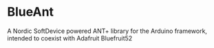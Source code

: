 # BlueAnt
A Nordic SoftDevice powered ANT+ library for the Arduino framework, intended to coexist with Adafruit Bluefruit52
